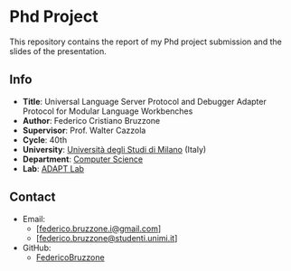 # Phd Project

This repository contains the report of my Phd project submission and the slides of the presentation.

## Info

- **Title**: Universal Language Server Protocol and Debugger Adapter Protocol for Modular Language Workbenches
- **Author**: Federico Cristiano Bruzzone
- **Supervisor**: Prof. Walter Cazzola
- **Cycle**: 40th
- **University**: [Università degli Studi di Milano](https://www.unimi.it/en) (Italy)
- **Department**: [Computer Science](https://www.unimi.it/en/education/master-programme/computer-science-master)
- **Lab**: [ADAPT Lab](https://di.unimi.it/it/ricerca/risorse-e-luoghi-della-ricerca/laboratori-di-ricerca/adapt-lab)

## Contact

- Email:
  - [federico.bruzzone.i@gmail.com]
  - [federico.bruzzone@studenti.unimi.it]
- GitHub:
  - [FedericoBruzzone](https://github.com/FedericoBruzzone)


